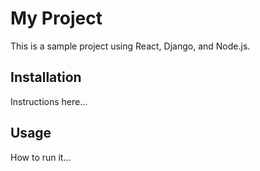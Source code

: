 # My Project

This is a sample project using React, Django, and Node.js.

## Installation

Instructions here...

## Usage

How to run it...
